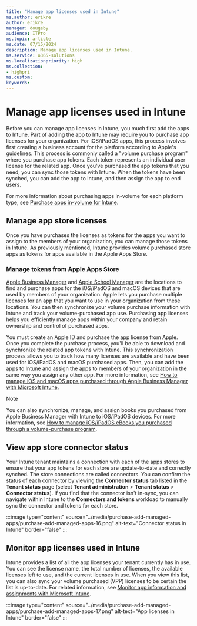 ```yaml
---
title: "Manage app licenses used in Intune"
ms.author: erikre
author: erikre
manager: dougeby
audience: ITPro
ms.topic: article
ms.date: 07/15/2024
description: Manage app licenses used in Intune.
ms.service: o365-solutions
ms.localizationpriority: high
ms.collection:
- highpri
ms.custom:
keywords:
---
```


# Manage app licenses used in Intune

Before you can manage app licenses in Intune, you much first add the apps to Intune. Part of adding the app to Intune may require you to purchase app licenses for your organization. For iOS/iPadOS apps, this process involves first creating a business account for the platform according to Apple's guidelines. This process is commonly called a "volume purchase program" where you purchase app tokens. Each token represents an individual user license for the related app. Once you've purchased the app tokens that you need, you can sync those tokens with Intune. When the tokens have been synched, you can add the app to Intune, and then assign the app to end users.

For more information about purchasing apps in-volume for each platform type, see [Purchase apps in-volume for Intune](apps-purchase-volume.md).

## Manage app store licenses

Once you have purchases the licenses as tokens for the apps you want to assign to the members of your organization, you can manage those tokens in Intune. As previously mentioned, Intune provides volume purchased store apps as tokens for apps available in the Apple Apps Store.

### Manage tokens from Apple Apps Store

[Apple Business Manager](https://business.apple.com/) and [Apple School Manager](https://school.apple.com/) are the locations to find and purchase apps for the iOS/iPadOS and macOS devices that are used by members of your organization. Apple lets you purchase multiple licenses for an app that you want to use in your organization from these locations. You can then synchronize your volume purchase information with Intune and track your volume-purchased app use. Purchasing app licenses helps you efficiently manage apps within your company and retain ownership and control of purchased apps.

You must create an Apple ID and purchase the app license from Apple. Once you complete the purchase process, you'll be able to download and synchronize the related app tokens with Intune. This synchronization process allows you to track how many licenses are available and have been used for iOS/iPadOS and macOS purchased apps. Then, you can add the apps to Intune and assign the apps to members of your organization in the same way you assign any other app. For more information, see [How to manage iOS and macOS apps purchased through Apple Business Manager with Microsoft Intune](/mem/intune/apps/vpp-apps-ios).

> [!NOTE]
> You can also synchronize, manage, and assign books you purchased from Apple Business Manager with Intune to iOS/iPadOS devices. For more information, see [How to manage iOS/iPadOS eBooks you purchased through a volume-purchase program](/mem/intune/apps/vpp-ebooks-ios).

## View app store connector status

Your Intune tenant maintains a connection with each of the apps stores to ensure that your app tokens for each store are update-to-date and correctly synched. The store connections are called connectors. You can confirm the status of each connector by viewing the **Connector status** tab listed in the **Tenant status** page (select **Tenant administration** > **Tenant status** > **Connector status**). If you find that the connector isn't in-sync, you can navigate within Intune to the **Connectors and tokens** workload to manually sync the connector and tokens for each store.

:::image type="content" source="../media/purchase-add-managed-apps/purchase-add-managed-apps-16.png" alt-text="Connector status in Intune" border="false" :::

## Monitor app licenses used in Intune

Intune provides a list of all the app licenses your tenant currently has in use. You can see the license name, the total number of licenses, the available licenses left to use, and the current licenses in use. When you view this list, you can also sync your volume purchased (VPP) licenses to be certain the list is up-to-date. For related information, see [Monitor app information and assignments with Microsoft Intune](/mem/intune/apps/apps-monitor).

:::image type="content" source="../media/purchase-add-managed-apps/purchase-add-managed-apps-17.png" alt-text="App licenses in Intune" border="false" :::